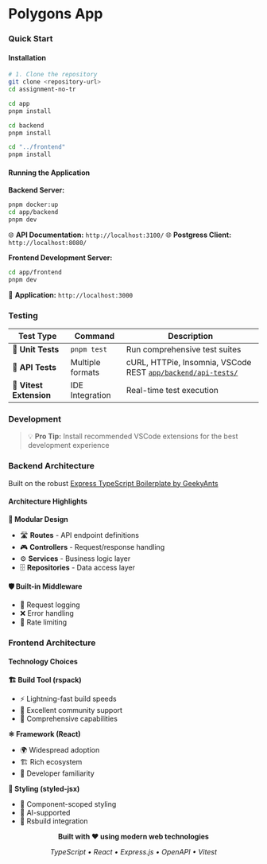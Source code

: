 # Polygons App

### Quick Start

#### Installation

```bash
# 1. Clone the repository
git clone <repository-url>
cd assignment-no-tr

cd app
pnpm install

cd backend
pnpm install

cd "../frontend"
pnpm install
```

#### Running the Application

**Backend Server:**

```bash
pnpm docker:up
cd app/backend
pnpm dev
```

🌐 **API Documentation:** `http://localhost:3100/`
🌐 **Postgress Client:** `http://localhost:8080/`

**Frontend Development Server:**

```bash
cd app/frontend
pnpm dev
```

🎨 **Application:** `http://localhost:3000`

### Testing

<div align="left">

| Test Type               | Command          | Description                                                                            |
| ----------------------- | ---------------- | -------------------------------------------------------------------------------------- |
| 🧪 **Unit Tests**       | `pnpm test`      | Run comprehensive test suites                                                          |
| 🔌 **API Tests**        | Multiple formats | cURL, HTTPie, Insomnia, VSCode REST [`app/backend/api-tests/`](app/backend/api-tests/) |
| 🎯 **Vitest Extension** | IDE Integration  | Real-time test execution                                                               |

</div>

### Development

> 💡 **Pro Tip:** Install recommended VSCode extensions for the best development experience

### Backend Architecture

Built on the robust [Express TypeScript Boilerplate by GeekyAnts](https://github.com/GeekyAnts/express-typescript)

#### Architecture Highlights

**🎯 Modular Design**

- 🛣️ **Routes** - API endpoint definitions
- 🎮 **Controllers** - Request/response handling
- ⚙️ **Services** - Business logic layer
- 🗄️ **Repositories** - Data access layer

**🛡️ Built-in Middleware**

- 📝 Request logging
- ❌ Error handling
- 🚦 Rate limiting

### Frontend Architecture

#### Technology Choices

**🏗️ Build Tool (rspack)**

- ⚡ Lightning-fast build speeds
- 🌟 Excellent community support
- 🔧 Comprehensive capabilities

**⚛️ Framework (React)**

- 🌍 Widespread adoption
- 🏗️ Rich ecosystem
- 👥 Developer familiarity

**💅 Styling (styled-jsx)**

- 🎯 Component-scoped styling
- 🤖 AI-supported
- 🔧 Rsbuild integration

<div align="center">

**Built with ❤️ using modern web technologies**

_TypeScript • React • Express.js • OpenAPI • Vitest_

</div>
